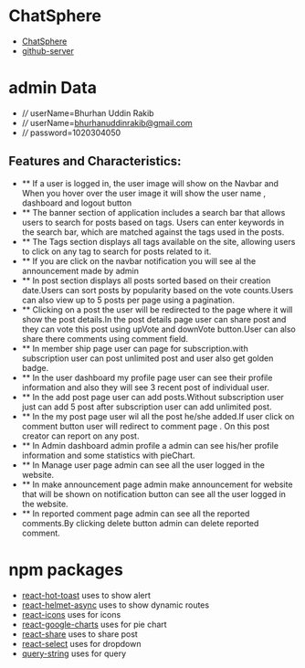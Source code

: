 # ChatSphere

- [ChatSphere](https://chatspher.web.app/)
- [github-server](https://github.com/RakibHossen678/chatSphere-server)

# admin Data
- /*/* userName=Bhurhan Uddin Rakib
- /*/* userName=bhurhanuddinrakib@gmail.com
- /*/* password=1020304050

## Features and Characteristics:

- \*\* If a user is logged in, the user image will show on the Navbar and When you hover over the user image it will show the user name , dashboard and logout button
- \*\* The banner section of application includes a search bar that allows users to search for posts based on tags. Users can enter keywords in the search bar, which are matched against the tags used in the posts.
- \*\* The Tags section displays all tags available on the site, allowing users to click on any tag to search for posts related to it.
- \*\* If you are click on the navbar notification you will see al the announcement made by admin
- \*\* In post section displays all posts sorted based on their creation date.Users can sort posts by popularity based on the vote counts.Users can also view up to 5 posts per page using a pagination.
- \*\* Clicking on a post the user will be redirected to the page where it will show the post details.In the post details page user can share post and they can vote this post using upVote and downVote button.User can also share there comments using comment field.
- \*\* In member ship page user can page for subscription.with subscription user can post unlimited post and user also get golden badge.
- \*\* In the user dashboard my profile page user can see their profile information and also they will see 3 recent post of individual user.
- \*\* In the add post page user can add posts.Without subscription user just can add 5 post after subscription user can add unlimited post.
- \*\* In the my post page user wil all the post he/she added.If user click on comment button user will redirect to comment page . On this post creator can report on any post.
- \*\* In Admin dashboard admin profile a admin can see his/her profile information and some statistics with pieChart.
- \*\* In Manage user page admin can see all the user logged in the website.
- \*\* In make announcement page admin make announcement for website that will be shown on notification button can see all the user logged in the website.
- \*\* In reported comment page admin can see all the reported comments.By clicking delete button admin can delete reported comment.

# npm packages

- [react-hot-toast](https://react-hot-toast.com/) uses to show alert
- [react-helmet-async](https://www.npmjs.com/package/react-helmet-async) uses to show dynamic routes
- [react-icons](https://react-icons.github.io/react-icons/) uses for icons
- [react-google-charts](https://www.react-google-charts.com/) uses for pie chart
- [react-share](https://www.npmjs.com/package/react-share) uses to share post
- [react-select](https://react-select.com/) uses for dropdown
- [query-string](https://www.npmjs.com/package/query-string) uses for query
